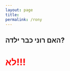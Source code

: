 ```yaml
---
layout: page 
title: 
permalink: /rony
---
```


<p style="text-align:center;">

<h2>האם רוני כבר ילדה?</h2>

<h1 style="color: red;">לא!!!</h1>
  

</p>
